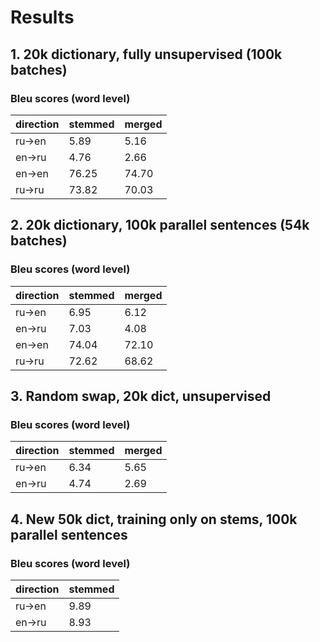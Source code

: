 # Results

## 1. 20k dictionary, fully unsupervised (100k batches)

### Bleu scores (word level)

direction | stemmed | merged
----------|---------|--------
ru->en | 5.89 | 5.16
en->ru | 4.76 | 2.66
en->en | 76.25 | 74.70
ru->ru | 73.82 | 70.03


## 2. 20k dictionary, 100k parallel sentences (54k batches)

### Bleu scores (word level)

direction | stemmed | merged
----------|---------|--------
ru->en | 6.95 | 6.12
en->ru | 7.03 | 4.08
en->en | 74.04 | 72.10
ru->ru | 72.62 | 68.62


## 3. Random swap, 20k dict, unsupervised

### Bleu scores (word level)

direction | stemmed | merged
----------|---------|--------
ru->en | 6.34 | 5.65
en->ru | 4.74 | 2.69


## 4. New 50k dict, training only on stems, 100k parallel sentences

### Bleu scores (word level)

direction | stemmed 
----------|---------
ru->en | 9.89 
en->ru | 8.93
